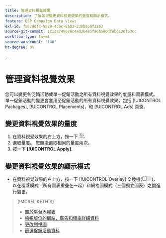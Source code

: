 ```yaml
---
title: 管理資料視覺效果
description: 了解如何變更資料視覺效果的量度和顯示模式。
feature: DSP Campaign Data Views
exl-id: f557ddfc-9a20-4cbc-8ad3-230ba5df32e3
source-git-commit: 1c13874967ec4ad264e5fa6a5e0dfeb6120f53cc
workflow-type: tm+mt
source-wordcount: '140'
ht-degree: 0%

---
```


# 管理資料視覺效果

您可以變更各促銷活動或單一促銷活動之所有資料視覺效果的度量和圖表模式。 單一促銷活動的變更會套用至促銷活動的所有資料視覺效果，包括 [!UICONTROL Packages], [!UICONTROL Placements]，和 [!UICONTROL Ads] 頁簽。

## 變更資料視覺效果的量度

1. 在資料視覺效果的右上方，按一下 ![設定](/help/dsp/assets/settings-chart.png).
1. 選取量度。
您無法選取相同的量度兩次。
1. 按一下 **[!UICONTROL Apply]**.

## 變更資料視覺效果的顯示模式

* 在資料視覺效果的右上方，按一下 [!UICONTROL Overlay] 交換機(![覆蓋開關](/help/dsp/assets/overlay.png))，以在覆蓋模式（所有圖表重疊在一起）和網格圖模式（三個獨立圖表）之間進行變更。

>[!MORELIKETHIS]
>
>* [關於平台內報表](campaign-reports-about.md)
>* [檢視版位的網站、廣告和頻率詳細資料](placement-details-view.md)
>* [更改列視圖](column-view-change.md)
>* [篩選促銷活動資料](campaign-data-filter.md)

